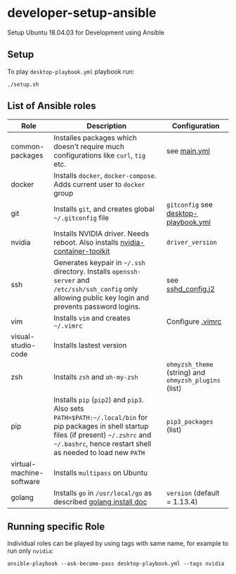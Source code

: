 # developer-setup-ansible
Setup Ubuntu 18.04.03 for Development using Ansible

## Setup

To play `desktop-playbook.yml` playbook run:

```
./setup.sh
```

## List of Ansible roles

| Role | Description | Configuration | 
| --- | --- | --- | 
| common-packages | Installes packages which doesn't require much configurations like `curl`, `tig` etc. | see [main.yml](./roles/common-packages/tasks/main.yml) |
| docker | Installs `docker`, `docker-compose`. Adds current user to `docker` group | |
| git | Installs `git`, and creates global `~/.gitconfig` file | `gitconfig` see [desktop-playbook.yml](./desktop-playbook.yml) |
| nvidia | Installs NVIDIA driver. Needs reboot. Also installs [nvidia-container-toolkit](https://github.com/NVIDIA/nvidia-docker/blob/master/README.md#nvidia-container-toolkit) | `driver_version` | 
| ssh | Generates keypair in `~/.ssh` directory. Installs `openssh-server` and `/etc/ssh/ssh_config` only allowing public key login and prevents password logins.|  see [sshd_config.j2](./roles/ssh/templates/sshd_config.j2) |
| vim | Installs `vim` and creates `~/.vimrc` | Configure [.vimrc](roles/vim/files/vimrc) |
| visual-studio-code | Installs lastest version |  |
| zsh | Installs `zsh` and `oh-my-zsh` | `ohmyzsh_theme` (string) and `ohmyzsh_plugins` (list) |  
| pip | Installs `pip` (`pip2`) and `pip3`. Also sets `PATH=$PATH:~/.local/bin` for pip packages in shell startup files  (if present) `~/.zshrc` and `~/.bashrc`, hence restart shell as needed to load new `PATH`  | `pip3_packages` (list) |
| virtual-machine-software | Installs `multipass` on Ubuntu | |
| golang | Installs `go` in `/usr/local/go` as described [golang install doc](https://golang.org/doc/install#install) | `version` (default = 1.13.4) |

## Running specific Role

Individual roles can be played by using tags with same name, for example to run only `nvidia`: 

```
ansible-playbook --ask-become-pass desktop-playbook.yml --tags nvidia
```